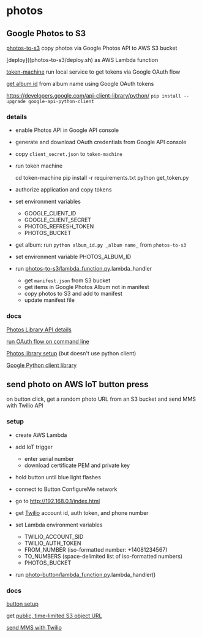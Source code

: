 # photos

## Google Photos to S3

[photos-to-s3](photos-to-s3/lambda_function.py)
copy photos via Google Photos API to AWS S3 bucket

[deploy]((photos-to-s3/deploy.sh) as AWS Lambda function

[token-machine](photos-to-s3/token-machine)
run local service to get tokens via Google OAuth flow

[get album id](photos-to-s3/album_id.py) from album name using Google OAuth tokens

https://developers.google.com/api-client-library/python/
`pip install --upgrade google-api-python-client`


### details

- enable Photos API in Google API console
- generate and download OAuth credentials from Google API console
- copy `client_secret.json` to `token-machine`
- run token machine

    cd token-machine
    pip install -r requirements.txt
    python get_token.py

- authorize application and copy tokens
- set environment variables
  - GOOGLE_CLIENT_ID
  - GOOGLE_CLIENT_SECRET
  - PHOTOS_REFRESH_TOKEN
  - PHOTOS_BUCKET
- get album: run `python album_id.py _album name_` from `photos-to-s3`
- set environment variable PHOTOS_ALBUM_ID
- run [photos-to-s3/lambda_function.py](photos-to-s3/lambda_function.py).lambda_handler
  - get `manifest.json` from S3 bucket
  - get items in Google Photos Album not in manifest
  - copy photos to S3 and add to manifest
  - update manifest file

### docs

[Photos Library API details](https://developers.google.com/resources/api-libraries/documentation/photoslibrary/v1/python/latest/photoslibrary_v1.mediaItems.html#search_next)

[run OAuth flow on command line](https://developers.google.com/api-client-library/python/guide/aaa_oauth)

[Photos library setup](https://developers.google.com/photos/library/guides/get-started) (but doesn't use python client)

[Google Python client library](https://developers.google.com/api-client-library/python/apis/photoslibrary/v1)

## send photo on AWS IoT button press

on button click, get a random photo URL from an S3 bucket and
send MMS with Twilio API

### setup

- create AWS Lambda
- add IoT trigger
  - enter serial number
  - download certificate PEM and private key
- hold button until blue light flashes
- connect to Button ConfigureMe network
- go to http://192.168.0.1/index.html

- get [Twilio](https://www.twilio.com/) account id, auth token, and phone number

- set Lambda environment variables
  - TWILIO_ACCOUNT_SID
  - TWILIO_AUTH_TOKEN
  - FROM_NUMBER (iso-formatted number: +14081234567)
  - TO_NUMBERS (space-delimited list of iso-formatted numbers)
  - PHOTOS_BUCKET

- run [photo-button/lambda_function.py](photo-button/lambda_function.py).lambda_handler()

### docs

[button setup](https://docs.aws.amazon.com/iot/latest/developerguide/configure-iot.html)

get [public, time-limited S3 object URL](https://boto3.readthedocs.io/en/latest/guide/s3.html)

[send MMS with Twilio](https://www.twilio.com/docs/sms/tutorials/how-to-send-sms-messages-python)

